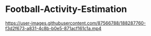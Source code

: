 # Football-Activity-Estimation


https://user-images.githubusercontent.com/87566788/188287760-f3d2f673-a831-4c8b-b0e5-871acf161c1a.mp4

